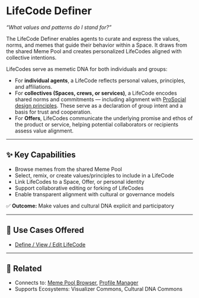 # LifeCode Definer

_“What values and patterns do I stand for?”_

The LifeCode Definer enables agents to curate and express the values, norms, and memes that guide their behavior within a Space. It draws from the shared Meme Pool and creates personalized LifeCodes aligned with collective intentions.

LifeCodes serve as memetic DNA for both individuals and groups:

- For **individual agents**, a LifeCode reflects personal values, principles, and affiliations.
- For **collectives (Spaces, crews, or services)**, a LifeCode encodes shared norms and commitments — including alignment with [ProSocial design principles](https://www.prosocial.world/prosocial-themes). These serve as a declaration of group intent and a basis for trust and cooperation.
- For **Offers**, LifeCodes communicate the underlying promise and ethos of the product or service, helping potential collaborators or recipients assess value alignment.

---

## ✨ Key Capabilities

- Browse memes from the shared Meme Pool
- Select, remix, or create values/principles to include in a LifeCode
- Link LifeCodes to a Space, Offer, or personal identity
- Support collaborative editing or forking of LifeCodes
- Enable transparent alignment with cultural or governance models

✅ **Outcome:** Make values and cultural DNA explicit and participatory

---

## 📒 Use Cases Offered

- [Define / View / Edit LifeCode](../use-cases/define-life-code.md)

---

## 🔗 Related

- Connects to: [Meme Pool Browser](./meme-pool-browser.md), [Profile Manager](./profile-manager.md)
- Supports Ecosystems: Visualizer Commons, Cultural DNA Commons